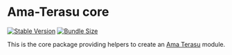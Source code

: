 # Ama-Terasu core

[![Stable Version](https://img.shields.io/npm/v/@ama-terasu/core?style=for-the-badge)](https://www.npmjs.com/package/@ama-terasu/core)
[![Bundle Size](https://img.shields.io/bundlephobia/min/@ama-terasu/core?color=green&style=for-the-badge)](https://www.npmjs.com/package/@ama-terasu/core)

This is the core package providing helpers to create an [Ama Terasu](https://github.com/AmadeusITGroup/otter/tree/main/packages/%40ama-terasu/cli) module.
